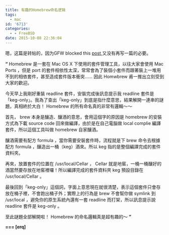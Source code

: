 ```yaml
---
title: 有趣的Homebrew命名逻辑
tags:
  - mac
id: '6713'
categories:
  - - FreeBSD
date: 2015-10-08 22:36:04
---
```



<!-- more -->
嗯，这篇是转帖的，因为GFW blocked this [post](http://wildjcrt.pixnet.net/blog/post/29182044-the-naming-logic-from-homebrew),又没有再写一篇的必要。

**“** Homebrew 是一套在 Mac OS X 下使用的套件管理工具，以往大家會使用 Mac Ports ，但是 port 的套件相依性太深，常常會為了裝個小套件而跟著裝上一堆用不到的相依套件，甚至造成套件版本衝突…… 因此 Homwbrew 甫一推出立刻受到大家的歡迎。

今天早上我剛好重裝 readline 套件，安裝完成後訊息提示我 readline 套件是 「keg-only」。我為了查出「keg-only」到底是指什麼意思，結果解開一連串的謎題，真相終於大白！ Homebrew 的所有命名真的非常有邏輯～～

首先， brew 本身是釀造、釀酒的意思，會用這個字的原因是 homebrew 的安裝方式為下載 source code 回來做編譯，由於是在自己電腦做 local complie 編譯套件，所以這個工具叫做 homebrew 自家釀酒。

釀酒需要有配方 formula ，當你需要安裝套件時，流程就是下 brew 命令去根據配方 formula ，釀造出一桶（keg）酒來。所以 keg 指的是整個編譯完成的套件資料夾。

再來，放置套件的位置在 /usr/local/Cellar ， Cellar 就是地窖，一桶一桶釀好的酒當然要存放在地窖裡囉！所以編譯完成的套件資料夾 keg 預設目錄在 /usr/local/Cellar 。

最後回到「keg-only」這個詞，字面上意思現在就很清楚，表示這個套件只會存放在桶子裡，不會跑出桶子外；實際上的行為是 brew 不會幫你做 symlink 到 /usr/local ，避免你的原生系統內還有一套 readline 而打架，所以訊息提示說 readline 套件是 keg-only 。

至此謎題全部解開啦！ Homebrew 的命名邏輯真是超有趣的～ **”**

**\===
\[erq\]**